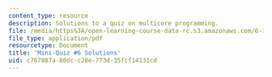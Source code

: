 ```yaml
---
content_type: resource
description: Solutions to a quiz on multicore programming.
file: /media/https%3A/open-learning-course-data-rc.s3.amazonaws.com/6-189-multicore-programming-primer-january-iap-2007/c767887a80dcc28e773d35fcf14131cd_quiz6_soln.pdf
file_type: application/pdf
resourcetype: Document
title: 'Mini-Quiz #6 Solutions'
uid: c767887a-80dc-c28e-773d-35fcf14131cd
---
```

